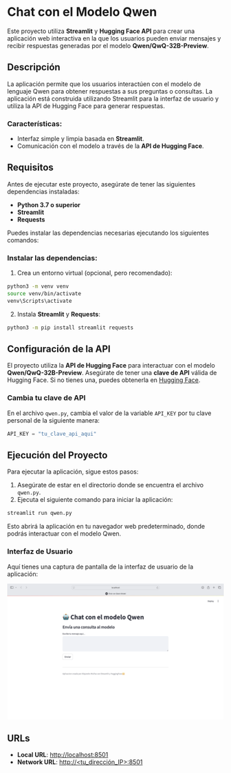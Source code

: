 # Chat con el Modelo Qwen

Este proyecto utiliza **Streamlit** y **Hugging Face API** para crear una aplicación web interactiva en la que los usuarios pueden enviar mensajes y recibir respuestas generadas por el modelo **Qwen/QwQ-32B-Preview**.

## Descripción

La aplicación permite que los usuarios interactúen con el modelo de lenguaje Qwen para obtener respuestas a sus preguntas o consultas. La aplicación está construida utilizando Streamlit para la interfaz de usuario y utiliza la API de Hugging Face para generar respuestas.

### Características:
- Interfaz simple y limpia basada en **Streamlit**.
- Comunicación con el modelo a través de la **API de Hugging Face**.

## Requisitos

Antes de ejecutar este proyecto, asegúrate de tener las siguientes dependencias instaladas:

- **Python 3.7 o superior**
- **Streamlit**
- **Requests**

Puedes instalar las dependencias necesarias ejecutando los siguientes comandos:

### Instalar las dependencias:

1. Crea un entorno virtual (opcional, pero recomendado):

```bash
python3 -m venv venv
source venv/bin/activate 
venv\Scripts\activate 
```

2. Instala **Streamlit** y **Requests**:

```bash
python3 -m pip install streamlit requests
```

## Configuración de la API

El proyecto utiliza la **API de Hugging Face** para interactuar con el modelo **Qwen/QwQ-32B-Preview**. Asegúrate de tener una **clave de API** válida de Hugging Face. Si no tienes una, puedes obtenerla en [Hugging Face](https://huggingface.co/settings/tokens).

### Cambia tu clave de API

En el archivo `qwen.py`, cambia el valor de la variable `API_KEY` por tu clave personal de la siguiente manera:

```python
API_KEY = "tu_clave_api_aqui"
```

## Ejecución del Proyecto

Para ejecutar la aplicación, sigue estos pasos:

1. Asegúrate de estar en el directorio donde se encuentra el archivo `qwen.py`.
2. Ejecuta el siguiente comando para iniciar la aplicación:

```bash
streamlit run qwen.py
```

Esto abrirá la aplicación en tu navegador web predeterminado, donde podrás interactuar con el modelo Qwen.


### Interfaz de Usuario

Aquí tienes una captura de pantalla de la interfaz de usuario de la aplicación:

![alt text](./img/image.png)

## URLs

- **Local URL**: [http://localhost:8501](http://localhost:8501)
- **Network URL**: [http://<tu_dirección_IP>:8501](http://<tu_dirección_IP>:8501)


